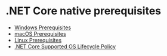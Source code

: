 .NET Core native prerequisites
==============================

* [Windows Prerequisites](https://docs.microsoft.com/dotnet/core/install/dependencies?pivots=os-windows)
* [macOS Prerequisites](https://docs.microsoft.com/dotnet/core/install/dependencies?pivots=os-macos)
* [Linux Prerequisites](https://docs.microsoft.com/dotnet/core/install/dependencies?pivots=os-linux)
* [.NET Core Supported OS Lifecycle Policy](https://github.com/dotnet/core/blob/main/os-lifecycle-policy.md)
